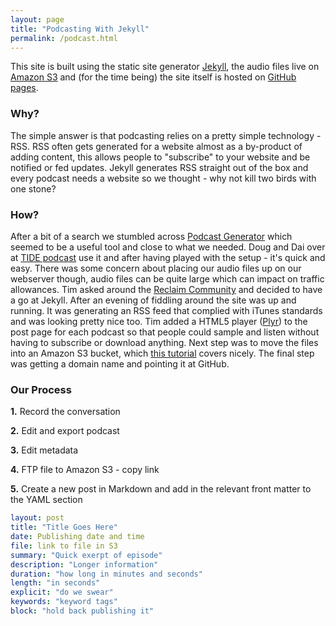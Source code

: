 ```yaml
---
layout: page
title: "Podcasting With Jekyll"
permalink: /podcast.html
---
```


This site is built using the static site generator [Jekyll](https://jekyllrb.com/), the audio files live on [Amazon S3](https://aws.amazon.com/s3/) and (for the time being) the site itself is hosted on [GitHub pages](https://pages.github.com/).

### Why?

The simple answer is that podcasting relies on a pretty simple technology - RSS. RSS often gets generated for a website almost as a by-product of adding content, this allows people to "subscribe" to your website and be notified or fed updates. Jekyll generates RSS straight out of the box and every podcast needs a website so we thought - why not kill two birds with one stone?

### How?

After a bit of a search we stumbled across [Podcast Generator](http://www.podcastgenerator.net/) which seemed to be a useful tool and close to what we needed. Doug and Dai over at [TIDE podcast](http://tidepodcast.org/) use it and after having played with the setup - it's quick and easy. There was some concern about placing our audio files up on our webserver though, audio files can be quite large which can impact on traffic allowances. Tim asked around the [Reclaim Community](https://community.reclaimhosting.com/t/podcasting-with-reclaim/) and decided to have a go at Jekyll. After an evening of fiddling around the site was up and running. It was generating an RSS feed that complied with iTunes standards and was looking pretty nice too. Tim added a HTML5 player ([Plyr](https://github.com/Selz/plyr)) to the post page for each podcast so that people could sample and listen without having to subscribe or download anything. Next step was to move the files into an Amazon S3 bucket, which [this tutorial](https://growthedream.com/host-podcast-files-amazon-s3/) covers nicely. The final step was getting a domain name and pointing it at GitHub.

### Our Process

**1.** Record the conversation

**2.** Edit and export podcast

**3.** Edit metadata

**4.** FTP file to Amazon S3 - copy link

**5.** Create a new post in Markdown and add in the relevant front matter to the YAML section

``` yaml
layout: post
title: "Title Goes Here"
date: Publishing date and time
file: link to file in S3
summary: "Quick exerpt of episode"
description: "Longer information"
duration: "how long in minutes and seconds" 
length: "in seconds"
explicit: "do we swear" 
keywords: "keyword tags"
block: "hold back publishing it" 
```
